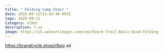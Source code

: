 ```yaml
---
title: " Folding Camp Chair "
date: 2025-09-11T11:42:46.093Z
tags: 2025-09-11
Category: other
description: 7.xx
image: https://i5.walmartimages.com/seo/Ozark-Trail-Basic-Quad-Folding-Camp-Chair-with-Cup-Holder-Black_df5430be-5889-4ae0-bdf7-5836c6be8dc5.59f2b8ba05ec4bdb9ab6cb173f91ac83.jpeg?odnHeight=2000&odnWidth=2000&odnBg=FFFFFF
---
```

https://brandcycle.shop/r8sjo  ad